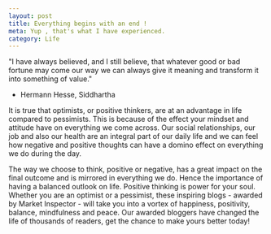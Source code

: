 ```yaml
---
layout: post
title: Everything begins with an end !
meta: Yup , that's what I have experienced.
category: Life
---
```

"I have always believed, and I still believe, that whatever good or bad fortune may come our way we can always give it meaning and transform it into something of value."
- Hermann Hesse, Siddhartha

It is true that optimists, or positive thinkers, are at an advantage in life compared to pessimists. This is because of the effect your mindset and attitude have on everything we come across. Our social relationships, our job and also our health are an integral part of our daily life and we can feel how negative and positive thoughts can have a domino effect on everything we do during the day.

The way we choose to think, positive or negative, has a great impact on the final outcome and is mirrored in everything we do. Hence the importance of having a balanced outlook on life.
Positive thinking is power for your soul. Whether you are an optimist or a pessimist, these inspiring blogs - awarded by Market Inspector - will take you into a vortex of happiness, positivity, balance, mindfulness and peace. Our awarded bloggers have changed the life of thousands of readers, get the chance to make yours better today!
